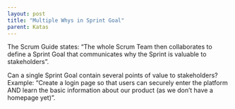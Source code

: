 ```yaml
---
layout: post
title: "Multiple Whys in Sprint Goal"
parent: Katas
---
```

The Scrum Guide states: “The whole Scrum Team then collaborates to define a Sprint Goal that communicates why the Sprint is valuable to stakeholders”.

Can a single Sprint Goal contain several points of value to stakeholders? 
Example: “Create a login page so that users can securely enter the platform AND learn the basic information about our product (as we don’t have a homepage yet)”.